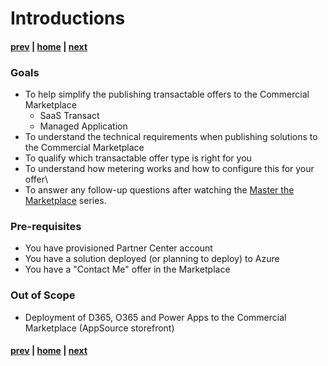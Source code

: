 # Introductions

#### [prev](./welcome.md) | [home](./welcome.md)  | [next](./concepts.md)

### Goals
- To help simplify the publishing transactable offers to the Commercial Marketplace
    - SaaS Transact
    - Managed Application
- To understand the technical requirements when publishing solutions to the Commercial Marketplace 
- To qualify which transactable offer type is right for you
- To understand how metering works and how to configure this for your offer\
- To answer any follow-up questions after watching the [Master the Marketplace](https://github.com/microsoft/Mastering-the-Marketplace) series.

### Pre-requisites
- You have provisioned Partner Center account
- You have a solution deployed (or planning to deploy) to Azure 
- You have a "Contact Me" offer in the Marketplace 


### Out of Scope
- Deployment of D365, O365 and Power Apps to the Commercial Marketplace (AppSource storefront)


#### [prev](./welcome.md) | [home](./welcome.md)  | [next](./concepts.md)
